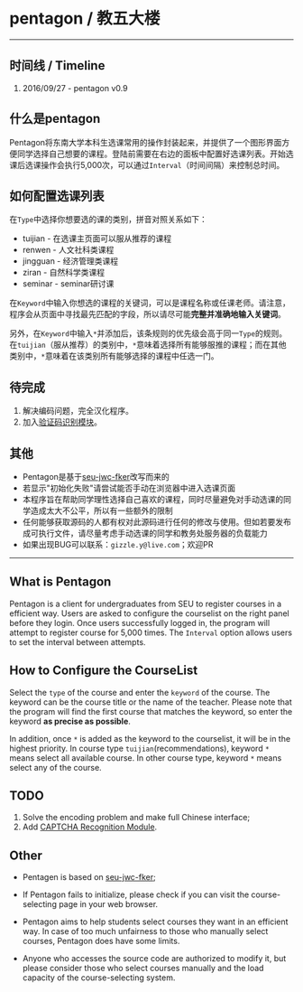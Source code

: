 # pentagon / 教五大楼

---

## 时间线 / Timeline
1. 2016/09/27 - pentagon v0.9

## 什么是pentagon
Pentagon将东南大学本科生选课常用的操作封装起来，并提供了一个图形界面方便同学选择自己想要的课程。登陆前需要在右边的面板中配置好选课列表。开始选课后选课操作会执行5,000次，可以通过`Interval`（时间间隔）来控制总时间。

## 如何配置选课列表
在`Type`中选择你想要选的课的类别，拼音对照关系如下：

 - tuijian - 在选课主页面可以服从推荐的课程
 - renwen - 人文社科类课程
 - jingguan - 经济管理类课程
 - ziran - 自然科学类课程
 - seminar - seminar研讨课

在`Keyword`中输入你想选的课程的关键词，可以是课程名称或任课老师。请注意，程序会从页面中寻找最先匹配的字段，所以请尽可能**完整并准确地输入关键词**。

另外，在`Keyword`中输入`*`并添加后，该条规则的优先级会高于同一`Type`的规则。在`tuijian`（服从推荐）的类别中，`*`意味着选择所有能够服推的课程；而在其他类别中，`*`意味着在该类别所有能够选择的课程中任选一门。

## 待完成
1. 解决编码问题，完全汉化程序。
2. 加入[验证码识别模块][1]。

## 其他
- Pentagon是基于[seu-jwc-fker][2]改写而来的
- 若显示"初始化失败"请尝试能否手动在浏览器中进入选课页面
- 本程序旨在帮助同学理性选择自己喜欢的课程，同时尽量避免对手动选课的同学造成太大不公平，所以有一些额外的限制
- 任何能够获取源码的人都有权对此源码进行任何的修改与使用。但如若要发布成可执行文件，请尽量考虑手动选课的同学和教务处服务器的负载能力
- 如果出现BUG可以联系：`gizzle.y@live.com`；欢迎PR


---

## What is Pentagon
Pentagon is a client for undergraduates from SEU to register courses in a efficient way. Users are asked to configure the courselist on the right panel before they login. Once users successfully logged in, the program will attempt to register course for 5,000 times. The `Interval` option allows users to set the interval between attempts.

## How to Configure the CourseList
Select the `type` of the course and enter the `keyword` of the course. The keyword can be the course title or the name of the teacher. Please note that the program will find the first course that matches the keyword, so enter the keyword **as precise as possible**.

In addition, once `*` is added as the keyword to the courselist, it will be in the highest priority. In course type `tuijian`(recommendations), keyword `*` means select all available course. In other course type, keyword `*` means select any of the course.

## TODO
1. Solve the encoding problem and make full Chinese interface;
2. Add [CAPTCHA Recognition Module][1].

## Other
- Pentagen is based on [seu-jwc-fker][2];
- If Pentagon fails to initialize, please check if you can visit the course-selecting page in your web browser.
- Pentagon aims to help students select courses they want in an efficient way. In case of too much unfairness to those who manually select courses, Pentagon does have some limits.
- Anyone who accesses the source code are authorized to modify it, but please consider those who select courses manually and the load capacity of the course-selecting system.



  [1]: https://github.com/gizzleon/SEU-jwc-decoder
  [2]: https://github.com/SnoozeZ/seu-jwc-fker
  